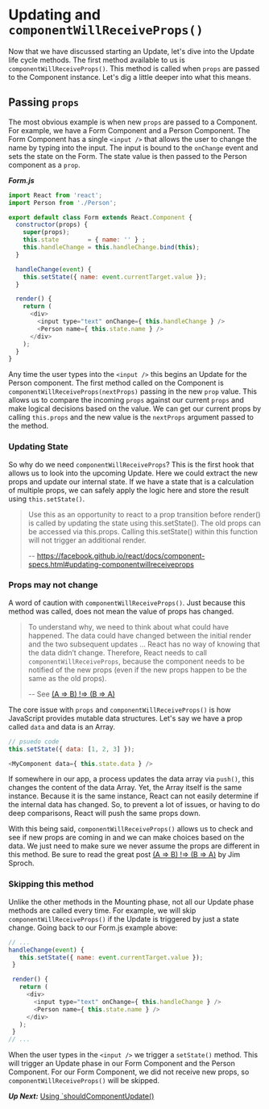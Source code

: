 # Updating and `componentWillReceiveProps()`
 Now that we have discussed starting an Update, let's dive into the Update life cycle methods. The first method available to us is `componentWillReceiveProps()`. This method is called when `props` are passed to the Component instance. Let's dig a little deeper into what this means.
 
 ## Passing `props`
 The most obvious example is when new `props` are passed to a Component. For example, we have a Form Component and a Person Component. The Form Component has a single `<input />` that allows the user to change the name by typing into the input. The input is bound to the `onChange` event and sets the state on the Form. The state value is then passed to the Person component as a `prop`.
  
***Form.js***
```javascript
import React from 'react';
import Person from './Person';

export default class Form extends React.Component {
  constructor(props) {
    super(props);
    this.state        = { name: '' } ;
    this.handleChange = this.handleChange.bind(this);
  }

  handleChange(event) {
    this.setState({ name: event.currentTarget.value });
  }

  render() {
    return (
      <div>
        <input type="text" onChange={ this.handleChange } />
        <Person name={ this.state.name } />
      </div>
    );
  }
}
```

 Any time the user types into the `<input />` this begins an Update for the Person component. The first method called on the Component is `componentWillReceiveProps(nextProps)` passing in the new `prop` value. This allows us to compare the incoming `props` against our current `props` and make logical decisions based on the value. We can get our current props by calling `this.props` and the new value is the `nextProps` argument passed to the method.
 
### Updating State
 So why do we need `componentWillReceiveProps`? This is the first hook that allows us to look into the upcoming Update. Here we could extract the new props and update our internal state. If we have a state that is a calculation of multiple props, we can safely apply the logic here and store the result using `this.setState()`.
 
> Use this as an opportunity to react to a prop transition before render() is called by updating the state using this.setState(). The old props can be accessed via this.props. Calling this.setState() within this function will not trigger an additional render.
> 
> -- https://facebook.github.io/react/docs/component-specs.html#updating-componentwillreceiveprops


### Props may not change
 A word of caution with `componentWillReceiveProps()`. Just because this method was called, does not mean the value of props has changed.
  
> To understand why, we need to think about what could have happened. The data could have changed between the initial render and the two subsequent updates ... React has no way of knowing that the data didn’t change. Therefore, React needs to call `componentWillReceiveProps`, because the component needs to be notified of the new props (even if the new props happen to be the same as the old props).
>  
>  -- See [(A =&gt; B) !=&gt; (B =&gt; A)](https://facebook.github.io/react/blog/2016/01/08/A-implies-B-does-not-imply-B-implies-A.html) 

The core issue with `props` and `componentWillReceiveProps()` is how JavaScript provides mutable data structures. Let's say we have a prop called `data` and data is an Array. 

```javascript
// psuedo code
this.setState({ data: [1, 2, 3] });

<MyComponent data={ this.state.data } />
```

If somewhere in our app, a process updates the data array via `push()`, this changes the content of the data Array. Yet, the Array itself is the same instance. Because it is the same instance, React can not easily determine if the internal data has changed. So, to prevent a lot of issues, or having to do deep comparisons, React will push the same props down.

With this being said, `componentWillReceiveProps()` allows us to check and see if new props are coming in and we can make choices based on the data. We just need to make sure we never assume the props are different in this method. Be sure to read the great post [(A =&gt; B) !=&gt; (B =&gt; A)](https://facebook.github.io/react/blog/2016/01/08/A-implies-B-does-not-imply-B-implies-A.html) by Jim Sproch.

### Skipping this method
 Unlike the other methods in the Mounting phase, not all our Update phase methods are called every time. For example, we will skip `componentWillReceiveProps()` if the Update is triggered by just a state change. Going back to our Form.js example above:
 
 ```javascript
 // ...
 handleChange(event) {
    this.setState({ name: event.currentTarget.value });
  }

  render() {
    return (
      <div>
        <input type="text" onChange={ this.handleChange } />
        <Person name={ this.state.name } />
      </div>
    );
  }
// ...
 ```

When the user types in the `<input />` we trigger a `setState()` method. This will trigger an Update phase in our Form Component and the Person Component. For our Form Component, we did not receive new props, so `componentWillReceiveProps()` will be skipped.

***Up Next:*** [Using `shouldComponentUpdate()](using_should_component_update.md)
